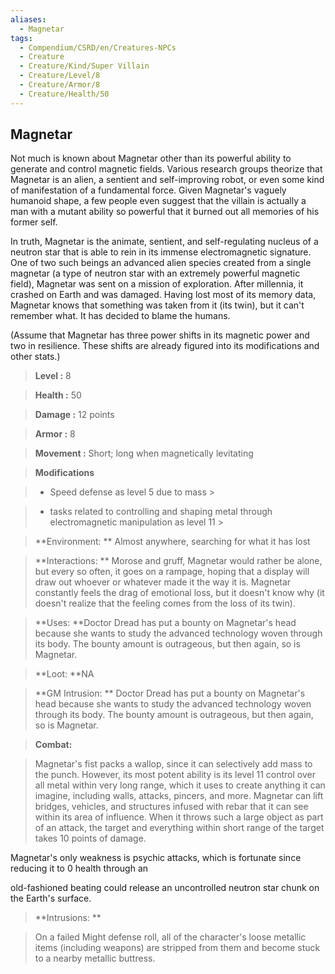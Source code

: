 ```yaml
---
aliases:
  - Magnetar
tags:
  - Compendium/CSRD/en/Creatures-NPCs
  - Creature
  - Creature/Kind/Super Villain
  - Creature/Level/8
  - Creature/Armor/8
  - Creature/Health/50
---
```

  
    
## Magnetar    
Not much is known about Magnetar other than its powerful ability to generate and control magnetic fields. Various research groups theorize that Magnetar is an alien, a sentient and self-improving robot, or even some kind of manifestation of a fundamental force. Given Magnetar's vaguely humanoid shape, a few people even suggest that the villain is actually a man with a mutant ability so powerful that it burned out all memories of his former self.  
In truth, Magnetar is the animate, sentient, and self-regulating nucleus of a neutron star that is able to rein in its immense electromagnetic signature. One of two such beings an advanced alien species created from a single magnetar (a type of neutron star with an extremely powerful magnetic field), Magnetar was sent on a mission of exploration. After millennia, it crashed on Earth and was damaged. Having lost most of its memory data, Magnetar knows that something was taken from it (its twin), but it can't remember what. It has decided to blame the humans.  
(Assume that Magnetar has three power shifts in its magnetic power and two in resilience. These shifts are already figured into its modifications and other stats.)    
  
    
> **Level :** 8    
> **Health :** 50    
> **Damage :** 12 points    
> **Armor :** 8    
> **Movement :** Short; long when magnetically levitating    
> **Modifications**    
>- Speed defense as level 5 due to mass >  
>    
>- tasks related to controlling and shaping metal through electromagnetic manipulation as level 11 >  
>    
> **Environment: ** Almost anywhere, searching for what it has lost    
> **Interactions: ** Morose and gruff, Magnetar would rather be alone, but every so often, it goes on a rampage, hoping that a display will draw out whoever or whatever made it the way it is. Magnetar constantly feels the drag of emotional loss, but it doesn't know why (it doesn't realize that the feeling comes from the loss of its twin).    
> **Uses: **Doctor Dread has put a bounty on Magnetar's head because she wants to study the advanced technology woven through its body. The bounty amount is outrageous, but then again, so is Magnetar.    
> **Loot: **NA    
> **GM Intrusion: ** Doctor Dread has put a bounty on Magnetar's head because she wants to study the advanced technology woven through its body. The bounty amount is outrageous, but then again, so is Magnetar.    
  
> **Combat:**   
> Magnetar's fist packs a wallop, since it can selectively add mass to the punch. However, its most potent ability is its level 11 control over all metal within very long range, which it uses to create anything it can imagine, including walls, attacks, pincers, and more. Magnetar can lift bridges, vehicles, and structures infused with rebar that it can see within its area of influence. When it throws such a large object as part of an attack, the target and everything within short range of the target takes 10 points of damage.  
Magnetar's only weakness is psychic attacks, which is fortunate since reducing it to 0 health through an  
old-fashioned beating could release an uncontrolled neutron star chunk on the Earth's surface.    
    
  
> **Intrusions: **   
> On a failed Might defense roll, all of the character's loose metallic items (including weapons) are stripped from them and become stuck to a nearby metallic buttress.    
